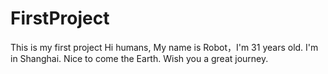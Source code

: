 # FirstProject
This is my first project
Hi humans,
My name is Robot，I'm 31 years old. I'm in Shanghai.
Nice to come the Earth. Wish you a great journey.
